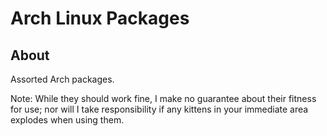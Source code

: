 # Arch Linux Packages

## About

Assorted Arch packages.

Note: While they should work fine, I make no guarantee about their fitness for use; nor will I take responsibility if any kittens in your immediate area explodes when using them.
